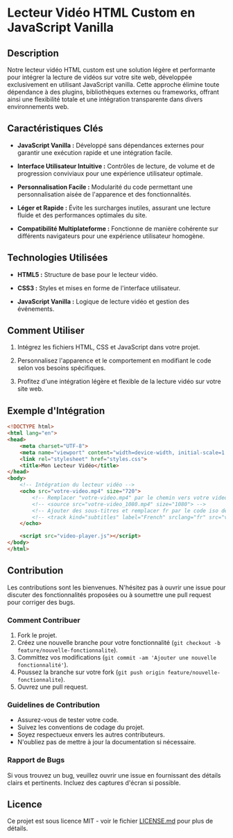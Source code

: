 # Lecteur Vidéo HTML Custom en JavaScript Vanilla

## Description

Notre lecteur vidéo HTML custom est une solution légère et performante pour intégrer la lecture de vidéos sur votre site web, développée exclusivement en utilisant JavaScript vanilla. Cette approche élimine toute dépendance à des plugins, bibliothèques externes ou frameworks, offrant ainsi une flexibilité totale et une intégration transparente dans divers environnements web.

## Caractéristiques Clés

- **JavaScript Vanilla :** Développé sans dépendances externes pour garantir une exécution rapide et une intégration facile.
  
- **Interface Utilisateur Intuitive :** Contrôles de lecture, de volume et de progression conviviaux pour une expérience utilisateur optimale.

- **Personnalisation Facile :** Modularité du code permettant une personnalisation aisée de l'apparence et des fonctionnalités.

- **Léger et Rapide :** Évite les surcharges inutiles, assurant une lecture fluide et des performances optimales du site.

- **Compatibilité Multiplateforme :** Fonctionne de manière cohérente sur différents navigateurs pour une expérience utilisateur homogène.

## Technologies Utilisées

- **HTML5 :** Structure de base pour le lecteur vidéo.
  
- **CSS3 :** Styles et mises en forme de l'interface utilisateur.
  
- **JavaScript Vanilla :** Logique de lecture vidéo et gestion des événements.

## Comment Utiliser

1. Intégrez les fichiers HTML, CSS et JavaScript dans votre projet.
   
2. Personnalisez l'apparence et le comportement en modifiant le code selon vos besoins spécifiques.

3. Profitez d'une intégration légère et flexible de la lecture vidéo sur votre site web.

## Exemple d'Intégration

```html
<!DOCTYPE html>
<html lang="en">
<head>
    <meta charset="UTF-8">
    <meta name="viewport" content="width=device-width, initial-scale=1.0">
    <link rel="stylesheet" href="styles.css">
    <title>Mon Lecteur Vidéo</title>
</head>
<body>
    <!-- Intégration du lecteur vidéo -->
    <ocho src="votre-video.mp4" size="720">
        <!-- Remplacer "votre-video.mp4" par le chemin vers votre video -->
        <!-- <source src="votre-video_1080.mp4" size="1080"> -->
        <!-- Ajouter des sous-titres et remplacer fr par le code iso de votre langue -->
        <!-- <track kind="subtitles" label="French" srclang="fr" src="votre-sous-titre.vtt">-->
    </ocho>

    <script src="video-player.js"></script>
</body>
</html>
```
## Contribution

Les contributions sont les bienvenues. N'hésitez pas à ouvrir une issue pour discuter des fonctionnalités proposées ou à soumettre une pull request pour corriger des bugs.

### Comment Contribuer

1. Fork le projet.
2. Créez une nouvelle branche pour votre fonctionnalité (`git checkout -b feature/nouvelle-fonctionnalite`).
3. Committez vos modifications (`git commit -am 'Ajouter une nouvelle fonctionnalité'`).
4. Poussez la branche sur votre fork (`git push origin feature/nouvelle-fonctionnalite`).
5. Ouvrez une pull request.

### Guidelines de Contribution

- Assurez-vous de tester votre code.
- Suivez les conventions de codage du projet.
- Soyez respectueux envers les autres contributeurs.
- N'oubliez pas de mettre à jour la documentation si nécessaire.

### Rapport de Bugs

Si vous trouvez un bug, veuillez ouvrir une issue en fournissant des détails clairs et pertinents. Incluez des captures d'écran si possible.

## Licence

Ce projet est sous licence MIT - voir le fichier [LICENSE.md](LICENSE.md) pour plus de détails.

